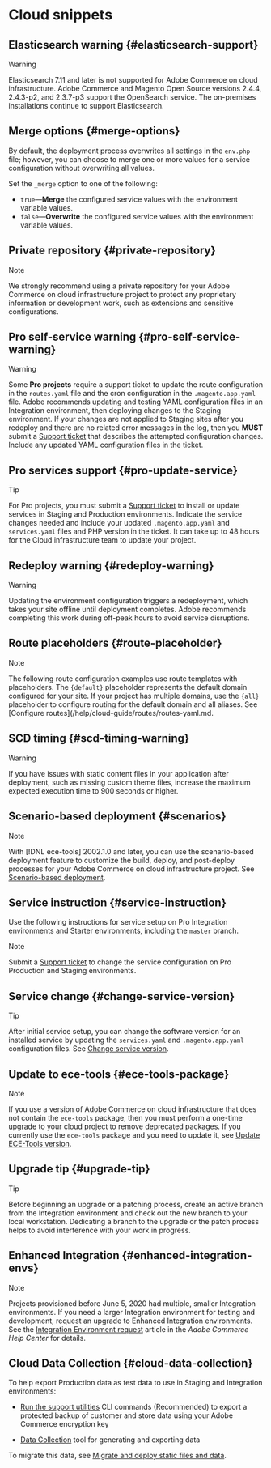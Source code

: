 # Cloud snippets

## Elasticsearch warning {#elasticsearch-support}

>[!WARNING]
>
>Elasticsearch 7.11 and later is not supported for Adobe Commerce on cloud infrastructure. Adobe Commerce and Magento Open Source versions 2.4.4, 2.4.3-p2, and 2.3.7-p3 support the OpenSearch service. The on-premises installations continue to support Elasticsearch.

## Merge options {#merge-options}

By default, the deployment process overwrites all settings in the `env.php` file; however, you can choose to merge one or more values for a service configuration without overwriting all values.

Set the `_merge` option to one of the following:

-  `true`—**Merge** the configured service values with the environment variable values.
-  `false`—**Overwrite** the configured service values with the environment variable values.

## Private repository {#private-repository}

>[!NOTE]
>
>We strongly recommend using a private repository for your Adobe Commerce on cloud infrastructure project to protect any proprietary information or development work, such as extensions and sensitive configurations.

## Pro self-service warning {#pro-self-service-warning}

>[!WARNING]
>
>Some **Pro projects** require a support ticket to update the route configuration in the `routes.yaml` file and the cron configuration in the `.magento.app.yaml` file. Adobe recommends updating and testing YAML configuration files in an Integration environment, then deploying changes to the Staging environment. If your changes are not applied to Staging sites after you redeploy and there are no related error messages in the log, then you **MUST** submit a [Support ticket](https://experienceleague.adobe.com/docs/commerce-knowledge-base/kb/help-center-guide/magento-help-center-user-guide.html#submit-ticket) that describes the attempted configuration changes. Include any updated YAML configuration files in the ticket.

## Pro services support {#pro-update-service}

>[!TIP]
>
>For Pro projects, you must submit a [Support ticket](https://experienceleague.adobe.com/docs/commerce-knowledge-base/kb/help-center-guide/magento-help-center-user-guide.html#submit-ticket) to install or update services in Staging and Production environments. Indicate the service changes needed and include your updated `.magento.app.yaml` and `services.yaml` files and PHP version in the ticket. It can take up to 48 hours for the Cloud infrastructure team to update your project.

## Redeploy warning {#redeploy-warning}

>[!WARNING]
>
>Updating the environment configuration triggers a redeployment, which takes your site offline until deployment completes. Adobe recommends completing this work during off-peak hours to avoid service disruptions.

## Route placeholders {#route-placeholder}

>[!NOTE]
>
>The following route configuration examples use route templates with placeholders. The `{default}` placeholder represents the default domain configured for your site. If your project has multiple domains, use the `{all}` placeholder to configure routing for the default domain and all aliases. See [Configure routes](/help/cloud-guide/routes/routes-yaml.md.


## SCD timing {#scd-timing-warning}

>[!WARNING]
>
>If you have issues with static content files in your application after deployment, such as missing custom theme files, increase the maximum expected execution time to 900 seconds or higher.

## Scenario-based deployment {#scenarios}

>[!NOTE]
>
>With [!DNL ece-tools] 2002.1.0 and later, you can use the scenario-based deployment feature to customize the build, deploy, and post-deploy processes for your Adobe Commerce on cloud infrastructure project. See [Scenario-based deployment](https://devdocs.magento.com/cloud/deploy/scenario-based-deployment.html).

## Service instruction {#service-instruction}

Use the following instructions for service setup on Pro Integration environments and Starter environments, including the `master` branch.

>[!NOTE]
>
>Submit a [Support ticket](https://experienceleague.adobe.com/docs/commerce-knowledge-base/kb/help-center-guide/magento-help-center-user-guide.html#submit-ticket) to change the service configuration on Pro Production and Staging environments.

## Service change {#change-service-version}

>[!TIP]
>
>After initial service setup, you can change the software version for an installed service by updating the `services.yaml` and `.magento.app.yaml` configuration files. See [Change service version](/help/cloud-guide/services/services-yaml.md#change-service-version).

## Update to ece-tools {#ece-tools-package}

>[!NOTE]
>
>If you use a version of Adobe Commerce on cloud infrastructure that does not contain the `ece-tools` package, then you must perform a one-time [upgrade](/help/cloud-guide/dev-tools/install-package.md) to your cloud project to remove deprecated packages. If you currently use the `ece-tools` package and you need to update it, see [Update ECE-Tools version](/help/cloud-guide/dev-tools/update-package.md).

## Upgrade tip {#upgrade-tip}

>[!TIP]
>
>Before beginning an upgrade or a patching process, create an active branch from the Integration environment and check out the new branch to your local workstation. Dedicating a branch to the upgrade or the patch process helps to avoid interference with your work in progress.

## Enhanced Integration {#enhanced-integration-envs}

>[!NOTE]
>
>Projects provisioned before June 5, 2020 had multiple, smaller Integration environments. If you need a larger Integration environment for testing and development, request an upgrade to Enhanced Integration environments. See the [Integration Environment request](https://experienceleague.adobe.com/docs/commerce-knowledge-base/kb/announcements/commerce-announcements/integration-environment-enhancement-request-pro-and-starter.html) article in the _Adobe Commerce Help Center_ for details.

## Cloud Data Collection {#cloud-data-collection}

To help export Production data as test data to use in Staging and Integration environments:

-  [Run the support utilities](https://experienceleague.adobe.com/docs/commerce-operations/configuration-guide/cli/run-support-utilities.html) CLI commands (Recommended) to export a protected backup of customer and store data using your Adobe Commerce encryption key

-  [Data Collection](https://docs.magento.com/user-guide/system/support-data-collector.html) tool for generating and exporting data

To migrate this data, see [Migrate and deploy static files and data](https://devdocs.magento.com/cloud/live/stage-prod-migrate.html).
